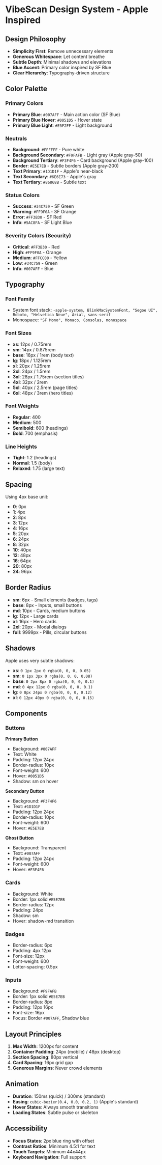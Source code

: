 # VibeScan Design System - Apple Inspired

## Design Philosophy
- **Simplicity First**: Remove unnecessary elements
- **Generous Whitespace**: Let content breathe
- **Subtle Depth**: Minimal shadows and elevations
- **Blue Accent**: Primary color inspired by SF Blue
- **Clear Hierarchy**: Typography-driven structure


## Color Palette

### Primary Colors
- **Primary Blue**: `#007AFF` - Main action color (SF Blue)
- **Primary Blue Hover**: `#0051D5` - Hover state
- **Primary Blue Light**: `#E5F2FF` - Light background


### Neutrals
- **Background**: `#FFFFFF` - Pure white
- **Background Secondary**: `#F9FAFB` - Light gray (Apple gray-50)
- **Background Tertiary**: `#F3F4F6` - Card background (Apple gray-100)
- **Border**: `#E5E7EB` - Subtle borders (Apple gray-200)
- **Text Primary**: `#1D1D1F` - Apple's near-black
- **Text Secondary**: `#6E6E73` - Apple's gray
- **Text Tertiary**: `#86868B` - Subtle text

### Status Colors
- **Success**: `#34C759` - SF Green
- **Warning**: `#FF9F0A` - SF Orange
- **Error**: `#FF3B30` - SF Red
- **Info**: `#5AC8FA` - SF Light Blue

### Severity Colors (Security)
- **Critical**: `#FF3B30` - Red
- **High**: `#FF9F0A` - Orange
- **Medium**: `#FFCC00` - Yellow
- **Low**: `#34C759` - Green
- **Info**: `#007AFF` - Blue

## Typography

### Font Family
- System font stack: `-apple-system, BlinkMacSystemFont, "Segoe UI", Roboto, "Helvetica Neue", Arial, sans-serif`
- Monospace: `"SF Mono", Monaco, Consolas, monospace`

### Font Sizes
- **xs**: 12px / 0.75rem
- **sm**: 14px / 0.875rem
- **base**: 16px / 1rem (body text)
- **lg**: 18px / 1.125rem
- **xl**: 20px / 1.25rem
- **2xl**: 24px / 1.5rem
- **3xl**: 28px / 1.75rem (section titles)
- **4xl**: 32px / 2rem
- **5xl**: 40px / 2.5rem (page titles)
- **6xl**: 48px / 3rem (hero titles)

### Font Weights
- **Regular**: 400
- **Medium**: 500
- **Semibold**: 600 (headings)
- **Bold**: 700 (emphasis)

### Line Heights
- **Tight**: 1.2 (headings)
- **Normal**: 1.5 (body)
- **Relaxed**: 1.75 (large text)

## Spacing

Using 4px base unit:
- **0**: 0px
- **1**: 4px
- **2**: 8px
- **3**: 12px
- **4**: 16px
- **5**: 20px
- **6**: 24px
- **8**: 32px
- **10**: 40px
- **12**: 48px
- **16**: 64px
- **20**: 80px
- **24**: 96px

## Border Radius

- **sm**: 6px - Small elements (badges, tags)
- **base**: 8px - Inputs, small buttons
- **md**: 10px - Cards, medium buttons
- **lg**: 12px - Large cards
- **xl**: 16px - Hero cards
- **2xl**: 20px - Modal dialogs
- **full**: 9999px - Pills, circular buttons

## Shadows

Apple uses very subtle shadows:

- **xs**: `0 1px 2px 0 rgba(0, 0, 0, 0.05)`
- **sm**: `0 1px 3px 0 rgba(0, 0, 0, 0.08)`
- **base**: `0 2px 8px 0 rgba(0, 0, 0, 0.1)`
- **md**: `0 4px 12px 0 rgba(0, 0, 0, 0.1)`
- **lg**: `0 8px 24px 0 rgba(0, 0, 0, 0.12)`
- **xl**: `0 12px 40px 0 rgba(0, 0, 0, 0.15)`

## Components

### Buttons

**Primary Button**
- Background: `#007AFF`
- Text: White
- Padding: 12px 24px
- Border-radius: 10px
- Font-weight: 600
- Hover: `#0051D5`
- Shadow: sm on hover

**Secondary Button**
- Background: `#F3F4F6`
- Text: `#1D1D1F`
- Padding: 12px 24px
- Border-radius: 10px
- Font-weight: 600
- Hover: `#E5E7EB`

**Ghost Button**
- Background: Transparent
- Text: `#007AFF`
- Padding: 12px 24px
- Font-weight: 600
- Hover: `#F3F4F6`

### Cards

- Background: White
- Border: 1px solid `#E5E7EB`
- Border-radius: 12px
- Padding: 24px
- Shadow: sm
- Hover: shadow-md transition

### Badges

- Border-radius: 6px
- Padding: 4px 12px
- Font-size: 12px
- Font-weight: 600
- Letter-spacing: 0.5px

### Inputs

- Background: `#F9FAFB`
- Border: 1px solid `#E5E7EB`
- Border-radius: 8px
- Padding: 12px 16px
- Font-size: 16px
- Focus: Border `#007AFF`, Shadow blue

## Layout Principles

1. **Max Width**: 1200px for content
2. **Container Padding**: 24px (mobile) / 48px (desktop)
3. **Section Spacing**: 80px vertical
4. **Card Spacing**: 16px grid gap
5. **Generous Margins**: Never crowd elements

## Animation

- **Duration**: 150ms (quick) / 300ms (standard)
- **Easing**: `cubic-bezier(0.4, 0.0, 0.2, 1)` (Apple's standard)
- **Hover States**: Always smooth transitions
- **Loading States**: Subtle pulse or skeleton

## Accessibility

- **Focus States**: 2px blue ring with offset
- **Contrast Ratios**: Minimum 4.5:1 for text
- **Touch Targets**: Minimum 44x44px
- **Keyboard Navigation**: Full support
